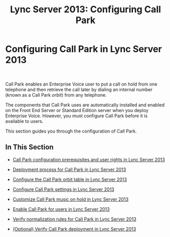 ﻿---
title: 'Lync Server 2013: Configuring Call Park'
TOCTitle: Configuring Call Park
ms:assetid: e4c5da53-7f6c-4535-bc9b-9da2026caec8
ms:mtpsurl: https://technet.microsoft.com/en-us/library/Gg399014(v=OCS.15)
ms:contentKeyID: 48185732
ms.date: 07/23/2014
mtps_version: v=OCS.15
---

# Configuring Call Park in Lync Server 2013

 


Call Park enables an Enterprise Voice user to put a call on hold from one telephone and then retrieve the call later by dialing an internal number (known as a Call Park *orbit*) from any telephone.

The components that Call Park uses are automatically installed and enabled on the Front End Server or Standard Edition server when you deploy Enterprise Voice. However, you must configure Call Park before it is available to users.

This section guides you through the configuration of Call Park.

## In This Section

  - [Call Park configuration prerequisites and user rights in Lync Server 2013](lync-server-2013-call-park-configuration-prerequisites-and-user-rights.md)

  - [Deployment process for Call Park in Lync Server 2013](lync-server-2013-deployment-process-for-call-park.md)

  - [Configure the Call Park orbit table in Lync Server 2013](lync-server-2013-configure-the-call-park-orbit-table.md)

  - [Configure Call Park settings in Lync Server 2013](lync-server-2013-configure-call-park-settings.md)

  - [Customize Call Park music on hold in Lync Server 2013](lync-server-2013-customize-call-park-music-on-hold.md)

  - [Enable Call Park for users in Lync Server 2013](lync-server-2013-enable-call-park-for-users.md)

  - [Verify normalization rules for Call Park in Lync Server 2013](lync-server-2013-verify-normalization-rules-for-call-park.md)

  - [(Optional) Verify Call Park deployment in Lync Server 2013](lync-server-2013-optional-verify-call-park-deployment.md)

